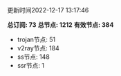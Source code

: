 更新时间2022-12-17 13:17:46

**总订阅: 73**
**总节点: 1212**
**有效节点: 384**
- trojan节点: 51
- v2ray节点: 184
- ss节点: 148
- ssr节点: 1

